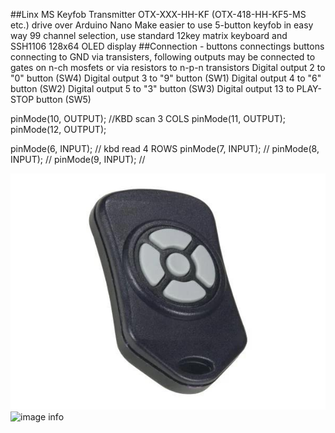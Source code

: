 ##Linx MS Keyfob Transmitter OTX-XXX-HH-KF (OTX-418-HH-KF5-MS etc.) drive over Arduino Nano
Make easier to use 5-button keyfob in easy way
99 channel selection, use standard 12key matrix keyboard and SSH1106 128x64 OLED display
##Connection - buttons connectings
buttons connecting to GND via transisters, following outputs may be connected to gates on n-ch mosfets or via resistors to n-p-n transistors
Digital output 2 to  	"0" button (SW4) 
Digital output 3 to 	"9" button (SW1)
Digital output 4 to  	"6" button (SW2)
Digital output 5 to  	"3" button (SW3)
Digital output 13 to  PLAY-STOP button (SW5)

  pinMode(10, OUTPUT);  //KBD scan 3 COLS
  pinMode(11, OUTPUT);
  pinMode(12, OUTPUT);

  pinMode(6, INPUT);  // kbd read 4 ROWS
  pinMode(7, INPUT);  //
  pinMode(8, INPUT);  //
  pinMode(9, INPUT);  //
  
 ![image info](images/OTX-HH-KF5-MS.jpg)
 ![image info](images/box_opened.jpg)

